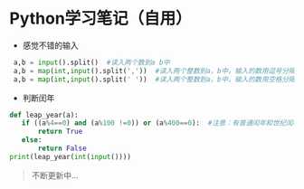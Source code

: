 Python学习笔记（自用）
=======
* 感觉不错的输入
```python
 a,b = input().split()  #读入两个数到a b中
 a,b = map(int,input().split(','))  #读入两个整数到a，b中，输入的数用逗号分隔
 a,b = map(int,input().split(' '))  #读入两个整数到a，b中，输入的数用空格分隔
 ```
 * 判断闰年
 ```python
 def leap_year(a):
    if ((a%4==0) and (a%100 !=0)) or (a%400==0):  #注意：有普通闰年和世纪闰年
        return True
    else:
        return False
print(leap_year(int(input())))
```
 >不断更新中...
